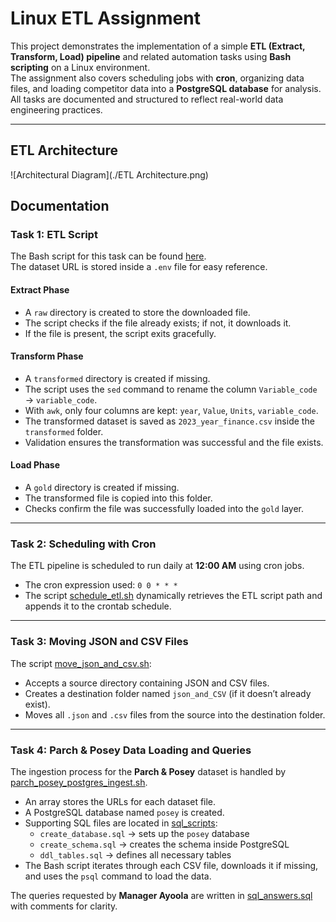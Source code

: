 # Linux ETL Assignment  

This project demonstrates the implementation of a simple **ETL (Extract, Transform, Load) pipeline** and related automation tasks using **Bash scripting** on a Linux environment.  
The assignment also covers scheduling jobs with **cron**, organizing data files, and loading competitor data into a **PostgreSQL database** for analysis.  
All tasks are documented and structured to reflect real-world data engineering practices.  

---

## ETL Architecture  
![Architectural Diagram](./ETL Architecture.png)  

## Documentation  

### **Task 1: ETL Script**  
The Bash script for this task can be found [here](./bash_scripts/etl.sh).  
The dataset URL is stored inside a `.env` file for easy reference.  

#### **Extract Phase**  
- A `raw` directory is created to store the downloaded file.  
- The script checks if the file already exists; if not, it downloads it.  
- If the file is present, the script exits gracefully.  

#### **Transform Phase**  
- A `transformed` directory is created if missing.  
- The script uses the `sed` command to rename the column `Variable_code` → `variable_code`.  
- With `awk`, only four columns are kept: `year`, `Value`, `Units`, `variable_code`.  
- The transformed dataset is saved as `2023_year_finance.csv` inside the `transformed` folder.  
- Validation ensures the transformation was successful and the file exists.  

#### **Load Phase**  
- A `gold` directory is created if missing.  
- The transformed file is copied into this folder.  
- Checks confirm the file was successfully loaded into the `gold` layer.  

---

### **Task 2: Scheduling with Cron**  
The ETL pipeline is scheduled to run daily at **12:00 AM** using cron jobs.  
- The cron expression used: `0 0 * * *`  
- The script [schedule_etl.sh](./bash_scripts/schedule_etl.sh) dynamically retrieves the ETL script path and appends it to the crontab schedule.  

---

### **Task 3: Moving JSON and CSV Files**  
The script [move_json_and_csv.sh](./bash_scripts/move_json_and_csv.sh):  
- Accepts a source directory containing JSON and CSV files.  
- Creates a destination folder named `json_and_CSV` (if it doesn’t already exist).  
- Moves all `.json` and `.csv` files from the source into the destination folder.  

---

### **Task 4: Parch & Posey Data Loading and Queries**  
The ingestion process for the **Parch & Posey** dataset is handled by [parch_posey_postgres_ingest.sh](./bash_scripts/parch_posey_postgres_ingest.sh).  

- An array stores the URLs for each dataset file.  
- A PostgreSQL database named `posey` is created.  
- Supporting SQL files are located in [sql_scripts](./sql_scripts/):  
  - `create_database.sql` → sets up the `posey` database  
  - `create_schema.sql` → creates the schema inside PostgreSQL  
  - `ddl_tables.sql` → defines all necessary tables  
- The Bash script iterates through each CSV file, downloads it if missing, and uses the `psql` command to load the data.  

The queries requested by **Manager Ayoola** are written in [sql_answers.sql](./sql_scripts/sql_answers.sql) with comments for clarity.  
